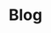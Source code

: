 ---
title: "Blog"
layout: "archives"
url: "/archives/"
summary: "Archive of blog posts"
params:
    description: "An archive of blog posts"
    title: "archive"
---